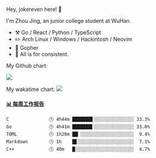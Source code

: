 Hey, jokereven here! 👋

I'm Zhou Jing, an junior college student at WuHan.

-   :hammer_and_pick: Go / React / Python / TypeScript
-   :pencil2: Arch Linux / Windows / Hackintosh / Neovim
-   :seedling: Gopher
-   :thought_balloon: All is for consistent.

My Github chart:

![](https://ghchart.rshah.org/JonnieWayy)

My wakatime chart:
![](https://wakatime.com/share/@jokereven/1679dc82-4bf9-4b63-9203-390d608503de.png)

<!-- waka-box start -->
#### <a href="https://gist.github.com/9f8118785e2d128d746db5f61b0e0a2a" target="_blank">📊 每周工作报告</a>
```text
C               🕓 4h44m ███████▋░░░░░░░░░░░░░░░ 33.3%
Go              🕓 4h41m ███████▌░░░░░░░░░░░░░░░ 33.0%
TOML            🕓 1h20m ██▏░░░░░░░░░░░░░░░░░░░░  9.4%
Markdown        🕓 1h    █▋░░░░░░░░░░░░░░░░░░░░░  7.1%
C++             🕓 40m   █░░░░░░░░░░░░░░░░░░░░░░  4.7%
```
<!-- Powered by https://github.com/journey-ad/waka-box-go . -->
<!-- waka-box end -->

